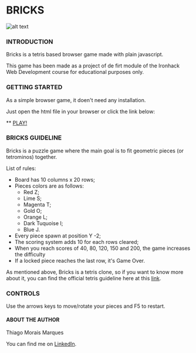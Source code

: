 # BRICKS
![alt text](https://github.com/THGMMX/project-01-Bricks-Game/blob/main/assets/bricks%20logo.png)

### INTRODUCTION
Bricks is a tetris based browser game made with plain javascript.

This game has been made as a project of de firt module of the Ironhack Web Development course for educational purposes only.


### GETTING STARTED
As a simple browser game, it doen't need any installation.

Just open the html file in your browser or click the link below:
 
** [PLAY!](https://thiago-morais-marques.github.io/project-01-Bricks-Game/)

### BRICKS GUIDELINE
Bricks is a puzzle game where the main goal is to fit geometric pieces (or tetrominos) together.

List of rules:

* Board has 10 columns x 20 rows;
* Pieces colors are as follows:
	* Red Z;
	* Lime S;
	* Magenta T;
	* Gold O;
	* Orange L;
	* Dark Tuquoise I;
	* Blue J.
* Every piece spawn at position Y -2;
* The scoring system adds 10 for each rows cleared;
* When you reach scores of 40, 80, 120, 150 and 200, the game increases the difficulty
* If a locked piece reaches the last row, it's Game Over.

As mentioned above, Bricks is a tetris clone, so if you want to know more about it, you can find the official tetris guideline here at this [link](https://www.dropbox.com/s/g55gwls0h2muqzn/tetris%20guideline%20docs%202009.zip?dl=0&file_subpath=%2F2009+Tetris+Design+Guideline.pdf).

### CONTROLS
Use the arrows keys to move/rotate your pieces and F5 to restart. 

#### ABOUT THE AUTHOR
Thiago Morais Marques

You can find me on [LinkedIn](https://www.linkedin.com/in/thiago-morais-marques). 
